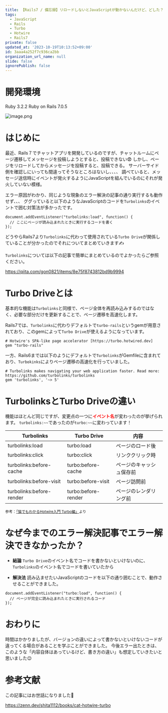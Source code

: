 ```yaml
---
title: 【Rails7 / 備忘録】リロードしないとJavaScriptが動かないんだけど、どした？エラー？
tags:
  - JavaScript
  - Rails
  - Turbo
  - Hotwire
  - Rails7
private: false
updated_at: '2023-10-19T10:13:52+09:00'
id: 3aaa4a252f7c936ca2bb
organization_url_name: null
slide: false
ignorePublish: false
---
```

# 開発環境
Ruby 3.2.2
Ruby on Rails 7.0.5

![image.png](https://qiita-image-store.s3.ap-northeast-1.amazonaws.com/0/3117662/bd324611-8c8b-6cdd-bea9-459cedf99db3.png)


# はじめに

最近、Rails７でチャットアプリを開発しているのですが、チャットルームにページ遷移してメッセージを投稿しようとすると、投稿できない:fearful:
しかし、ページをリロードしてからメッセージを投稿すると、投稿できる。
サーバーサイド側を確認しにいっても間違ってそうなところはないし、、、、
調べていると、メッセージ送信時にイベントが発火するようにJavaScriptを組んでいるのにそれが発火していない模様。

エラー原因がわかり、同じような現象のエラー解決の記事の通り実行するも動作せず、、、
ググっていると以下のようなJavaScriptのコードを`Turbolinks`のイベントで囲む対策法が多かったです。
```javascript:JavaScript
document.addEventListener("turbolinks:load", function() {
  // ここにページが読み込まれたときに実行するコードを書く
});
```


どうやらRails7より`Turbolinks`に代わって使用されている`Turbo Drive`が関係していることが分かったのでそれについてまとめていきます:writing_hand:

`Turbolinks`については以下の記事で簡単にまとめているのでよかったらご参照ください。

https://qiita.com/gon0821/items/8e75f8743812bd9b9994


# Turbo Driveとは
基本的な機能は`Turbolinks`と同様で、ページ全体を再読み込みするのではなく、必要な部分だけを更新することで、ページ遷移を高速化します。

Rails7では、`Turbolinks`に代わりデフォルトで`turbo-rails`というgemが用意されており、このgemによって`Turbo Drive`が使えるようになっています。
```:Gemfile（Rails7）
# Hotwire's SPA-like page accelerator [https://turbo.hotwired.dev]
gem "turbo-rails"
```

一方、Rails6までは以下のようにデフォルトで`Turbolinks`がGemfileに含まれており、`Turbokinks`によりページ遷移の高速化を行っていました。
```:Gemfile（Rails6）
# Turbolinks makes navigating your web application faster. Read more: https://github.com/turbolinks/turbolinks
gem 'turbolinks', '~> 5'
```

# TurbolinksとTurbo Driveの違い
機能はほとんど同じですが、変更点の一つに<font color=red>**イベント名**</font>が変わったのが挙げられます。
`turbolinks:~~`であったのが`turbo:~~`に変わっています！

| Turbolinks| Turbo Drive | 内容 |
| ------- | ------- | ------- |
| turbolinks:load   | turbo:load | ページのロード後 |
| turbolinks:click | turbo:click | リンククリック時 |
| turbolinks:before-cache | turbo:before-cache | ページのキャッシュ保存前 |
| turbolinks:before-visit | turbo:before-visit | ページ訪問前 |
| turbolinks:before-render | turbo:before-render | ページのレンダリング前 |


<sub>参考：[「猫でもわかるHotwire入門 Turbo編」](https://zenn.dev/shita1112/books/cat-hotwire-turbo/viewer/event)より</sub>


# なぜ今までのエラー解決記事でエラー解決できなかったか？
- **結論**
`Turbo Drive`のイベント名でコードを書かないといけないのに、`Turbolinks`のイベント名でコードを書いていたから

- **解決法**
読み込ませたいJavaScriptのコードを以下の通り囲むことで、動作させることができました。
```JavaScript:
document.addEventListener("turbo:load", function() {
  // ページが完全に読み込まれたときに実行されるコード
});
```


# おわりに

時間はかかりましたが、バージョンの違いによって書かないといけないコードが違ってくる場合があることを学ぶことができました。
今後エラー出たときは、このような「内容自体はあっているけど、書き方の違い」も想定していきたいと思いました:wink:

# 参考文献

この記事にはお世話になりました:pray:

https://zenn.dev/shita1112/books/cat-hotwire-turbo
